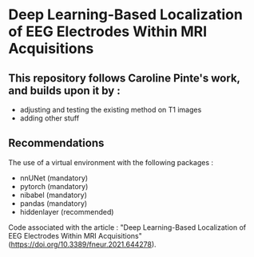 # Deep Learning-Based Localization of EEG Electrodes Within MRI Acquisitions

## This repository follows Caroline Pinte's work, and builds upon it by :
- adjusting and testing the existing method on T1 images
- adding other stuff

## Recommendations
The use of a virtual environment with the following packages :
- nnUNet (mandatory)
- pytorch (mandatory)
- nibabel (mandatory)
- pandas (mandatory)
- hiddenlayer (recommended)

Code associated with the article : "Deep Learning-Based Localization of EEG Electrodes Within MRI Acquisitions" (https://doi.org/10.3389/fneur.2021.644278).
